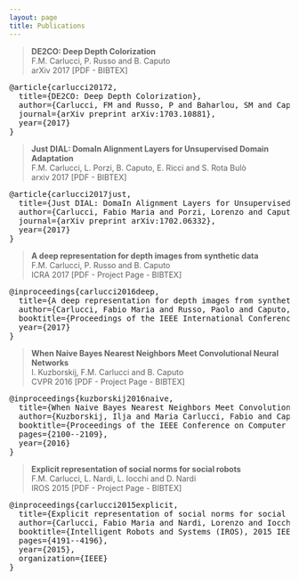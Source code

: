 ```yaml
---
layout: page
title: Publications
---
```


> **DE2CO: Deep Depth Colorization**  
F.M. Carlucci, P. Russo and B. Caputo  
arXiv 2017 [PDF - <span class="bibtex">BIBTEX</span>]

<pre class="bibitem">
@article{carlucci20172,
  title={DE2CO: Deep Depth Colorization},
  author={Carlucci, FM and Russo, P and Baharlou, SM and Caputo, B},
  journal={arXiv preprint arXiv:1703.10881},
  year={2017}
}
</pre>

> **Just DIAL: DomaIn Alignment Layers for Unsupervised Domain Adaptation**  
F.M. Carlucci, L. Porzi, B. Caputo, E. Ricci and S. Rota Bulò  
arxiv 2017 [PDF - <span class="bibtex">BIBTEX</span>]

<pre class="bibitem">
@article{carlucci2017just,
  title={Just DIAL: DomaIn Alignment Layers for Unsupervised Domain Adaptation},
  author={Carlucci, Fabio Maria and Porzi, Lorenzo and Caputo, Barbara and Ricci, Elisa and Bulo, Samuel Rota},
  journal={arXiv preprint arXiv:1702.06332},
  year={2017}
}
</pre>

> **A deep representation for depth images from synthetic data**  
F.M. Carlucci, P. Russo and B. Caputo  
ICRA 2017 [PDF - Project Page - <span class="bibtex">BIBTEX</span>]

<pre class="bibitem">
@inproceedings{carlucci2016deep,
  title={A deep representation for depth images from synthetic data},
  author={Carlucci, Fabio Maria and Russo, Paolo and Caputo, Barbara},
  booktitle={Proceedings of the IEEE International Conference on Robotics and Automation, ICRA 2017},
  year={2017}
}
</pre>

> **When Naive Bayes Nearest Neighbors Meet Convolutional Neural Networks**  
I. Kuzborskij, F.M. Carlucci and B. Caputo  
CVPR 2016 [PDF - Project Page - <span class="bibtex">BIBTEX</span>]

<pre class="bibitem">
@inproceedings{kuzborskij2016naive,
  title={When Naive Bayes Nearest Neighbors Meet Convolutional Neural Networks},
  author={Kuzborskij, Ilja and Maria Carlucci, Fabio and Caputo, Barbara},
  booktitle={Proceedings of the IEEE Conference on Computer Vision and Pattern Recognition},
  pages={2100--2109},
  year={2016}
}
</pre>

> **Explicit representation of social norms for social robots**  
F.M. Carlucci, L. Nardi, L. Iocchi and D. Nardi  
IROS 2015 [PDF - Project Page - <span class="bibtex">BIBTEX</span>]

<pre class="bibitem">
@inproceedings{carlucci2015explicit,
  title={Explicit representation of social norms for social robots},
  author={Carlucci, Fabio Maria and Nardi, Lorenzo and Iocchi, Luca and Nardi, Daniele},
  booktitle={Intelligent Robots and Systems (IROS), 2015 IEEE/RSJ International Conference on},
  pages={4191--4196},
  year={2015},
  organization={IEEE}
}
</pre>
<script>
$(document).ready(function(){
  $('span.bibtex').attr('title', 'Shows bibtex entry');
  $('span.bibtex').append('<img class="clipboard" src="{{ site.baseurl }}public/images/clipboard.png"/>');
  $('span.bibtex img').attr('title', 'Copy bibtex entry');
});
</script>
